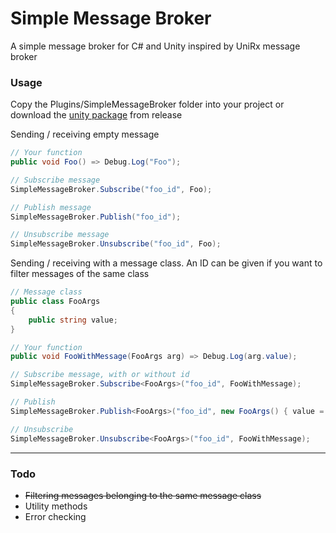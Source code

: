 # Simple Message Broker

A simple message broker for C# and Unity inspired by UniRx message broker

### Usage
Copy the Plugins/SimpleMessageBroker folder into your project or download the [unity package](https://github.com/ahmkam/unity-simple-message-broker/releases/download/1.0/UnitySimpleMessageBroker-v1.0.unitypackage) from release


Sending / receiving empty message
```csharp
// Your function
public void Foo() => Debug.Log("Foo");

// Subscribe message
SimpleMessageBroker.Subscribe("foo_id", Foo);

// Publish message
SimpleMessageBroker.Publish("foo_id");

// Unsubscribe message
SimpleMessageBroker.Unsubscribe("foo_id", Foo);
```

Sending / receiving with a message class. An ID can be given if you want to filter messages of the same class

```csharp
// Message class
public class FooArgs
{
    public string value;
}

// Your function
public void FooWithMessage(FooArgs arg) => Debug.Log(arg.value);

// Subscribe message, with or without id
SimpleMessageBroker.Subscribe<FooArgs>("foo_id", FooWithMessage);

// Publish
SimpleMessageBroker.Publish<FooArgs>("foo_id", new FooArgs() { value = "hello world" });

// Unsubscribe
SimpleMessageBroker.Unsubscribe<FooArgs>("foo_id", FooWithMessage);
```

-------------
### Todo
- ~~Filtering messages belonging to the same message class~~
- Utility methods
- Error checking